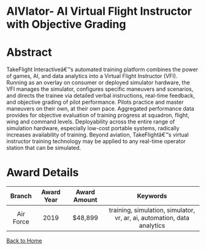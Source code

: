 
AIVIator- AI Virtual Flight Instructor with Objective Grading
=============================================================

# Abstract


TakeFlight Interactiveâ€™s automated training platform combines the power of games, AI, and data analytics into a Virtual Flight Instructor (VFI). Running as an overlay on consumer or deployed simulator hardware, the VFI manages the simulator, configures specific maneuvers and scenarios, and directs the trainee via detailed verbal instructions, real-time feedback, and objective grading of pilot performance. Pilots practice and master maneuvers on their own, at their own pace. Aggregated performance data provides for objective evaluation of training progress at squadron, flight, wing and command levels. Deployability across the entire range of simulation hardware, especially low-cost portable systems, radically increases availability of training. Beyond aviation, TakeFlightâ€™s virtual instructor training technology may be applied to any real-time operator station that can be simulated.  

# Award Details

|Branch|Award Year|Award Amount|Keywords|
| :---: | :---: | :---: | :---: |
|Air Force|2019|$48,899|training, simulation, simulator, vr, ar, ai, automation, data analytics|
  
  


[Back to Home](https://github.com/chrischow/dod_sbir_awards#1545)